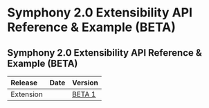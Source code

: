 # Symphony 2.0 Extensibility API Reference & Example \(BETA\)

## Symphony 2.0 Extensibility API Reference & Example \(BETA\)

| Release | Date | Version |
| :--- | :--- | :--- |
| Extension |  | [BETA 1](https://github.com/SymphonyPlatformSolutions/symphony-developers-documentation/tree/cf1ee200a0ecf4358c9e827d24f721d7d893dafc/symphony-2.0-beta/releases/sym20-0.0.1-BETA) |

